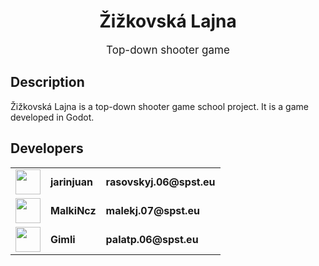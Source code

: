 <h1 align="center">Žižkovská Lajna</h1>
<p style="font-size: 17px" align="center">Top-down shooter game</p>


## Description

Žižkovská Lajna is a top-down shooter game school project. It is a game developed in Godot.

## Developers


<table>
<tr>
<td><img width=40 src="https://github.com/jarinjuan.png?size=40"></td>
<td><strong>jarinjuan</strong></td>
<td><strong>rasovskyj.06@spst.eu</strong></td>
</tr>
<tr>
<td><img width=40 src="https://github.com/MalkiNcz.png?size=40"></td>
<td><strong>MalkiNcz</strong></td>
<td><strong>malekj.07@spst.eu</strong></td>
</tr>
<tr>
<td><img width=40 src="https://github.com/sogba.png?size=40"></td>
<td><strong>Gimli</strong></td>
<td><strong>palatp.06@spst.eu</strong></td>
</tr>
</table>

